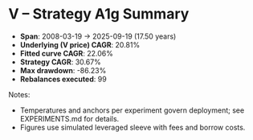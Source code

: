 # V – Strategy A1g Summary

- **Span**: 2008-03-19 → 2025-09-19 (17.50 years)
- **Underlying (V price) CAGR**: 20.81%
- **Fitted curve CAGR**: 22.06%
- **Strategy CAGR**: 30.67%
- **Max drawdown**: -86.23%
- **Rebalances executed**: 99

Notes:

- Temperatures and anchors per experiment govern deployment; see EXPERIMENTS.md for details.
- Figures use simulated leveraged sleeve with fees and borrow costs.

